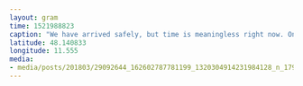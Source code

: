```yaml
---
layout: gram
time: 1521988823
caption: "We have arrived safely, but time is meaningless right now. On our way to Prague in a hot minute. #4m4eu"
latitude: 48.140833
longitude: 11.555
media:
- media/posts/201803/29092644_162602787781199_1320304914231984128_n_17933155603015978.jpg
---
```

